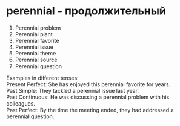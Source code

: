 # perennial - продолжительный

1. Perennial problem  
2. Perennial plant  
3. Perennial favorite  
4. Perennial issue  
5. Perennial theme  
6. Perennial source  
7. Perennial question  

Examples in different tenses:  
Present Perfect: She has enjoyed this perennial favorite for years.  
Past Simple: They tackled a perennial issue last year.  
Past Continuous: He was discussing a perennial problem with his colleagues.  
Past Perfect: By the time the meeting ended, they had addressed a perennial question.

